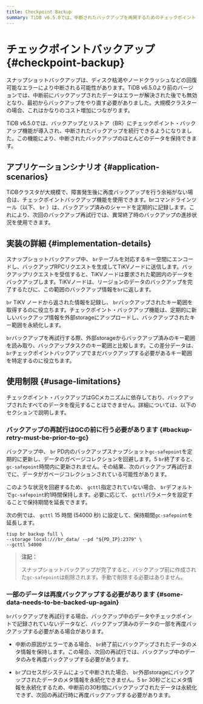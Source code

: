 ```yaml
---
title: Checkpoint Backup
summary: TiDB v6.5.0では、中断されたバックアップを再開するためのチェックポイント・バックアップ機能が導入され、最初からやり直す必要性が軽減されます。この機能はバックアップ済みのシャードを記録してバックアップを再開しますが、GCメカニズムに依存するため、一部のデータの再バックアップが必要になる場合があります。br`ツールは、データのガベージコレクションを回避するために定期的に`gc-safepoint`を更新し、必要に応じて保持期間を延長できます。
---
```


# チェックポイントバックアップ {#checkpoint-backup}

スナップショットバックアップは、ディスク枯渇やノードクラッシュなどの回復可能なエラーにより中断される可能性があります。TiDB v6.5.0より前のバージョンでは、中断前にバックアップされたデータはエラーが解決された後でも無効となり、最初からバックアップをやり直す必要がありました。大規模クラスターの場合、これはかなりのコスト増加につながります。

TiDB v6.5.0では、バックアップとリストア（BR）にチェックポイント・バックアップ機能が導入され、中断されたバックアップを続行できるようになりました。この機能により、中断されたバックアップのほとんどのデータを保持できます。

## アプリケーションシナリオ {#application-scenarios}

TiDBクラスタが大規模で、障害発生後に再度バックアップを行う余裕がない場合は、チェックポイントバックアップ機能を使用できます。brコマンドラインツール（以下、 `br` ）は、バックアップ済みのシャードを定期的に記録します。これにより、次回のバックアップ再試行では、異常終了時のバックアップの進捗状況を使用できます。

## 実装の詳細 {#implementation-details}

スナップショットバックアップ中、 `br`テーブルを対応するキー空間にエンコードし、バックアップRPCリクエストを生成してTiKVノードに送信します。バックアップリクエストを受信すると、TiKVノードは要求された範囲内のデータをバックアップします。TiKVノードは、リージョンのデータのバックアップを完了するたびに、この範囲のバックアップ情報を`br`に返します。

`br` TiKV ノードから返された情報を記録し、 `br`バックアップされたキー範囲を取得するのに役立ちます。チェックポイント・バックアップ機能は、定期的に新しいバックアップ情報を外部storageにアップロードし、バックアップされたキー範囲を永続化します。

`br`バックアップを再試行する際、外部storageからバックアップ済みのキー範囲を読み取り、バックアップタスクのキー範囲と比較します。この差分データは、 `br`チェックポイントバックアップでまだバックアップする必要があるキー範囲を特定するのに役立ちます。

## 使用制限 {#usage-limitations}

チェックポイント・バックアップはGCメカニズムに依存しており、バックアップされたすべてのデータを復元することはできません。詳細については、以下のセクションで説明します。

### バックアップの再試行はGCの前に行う必要があります {#backup-retry-must-be-prior-to-gc}

バックアップ中、 `br` PD内のバックアップスナップショット`gc-safepoint`を定期的に更新し、データのガベージコレクションを回避します。5 `br`終了すると、 `gc-safepoint`時間内に更新されません。その結果、次のバックアップ再試行までに、データがガベージコレクションされている可能性があります。

このような状況を回避するため、 `gcttl`指定されていない場合、 `br`デフォルトで`gc-safepoint`約1時間保持します。必要に応じて、 `gcttl`パラメータを設定することで保持期間を延長できます。

次の例では、 `gcttl` 15 時間 (54000 秒) に設定して、保持期間`gc-safepoint`を延長します。

```shell
tiup br backup full \
--storage local:///br_data/ --pd "${PD_IP}:2379" \
--gcttl 54000
```

> **注記：**
>
> スナップショットバックアップが完了すると、バックアップ前に作成された`gc-safepoint`は削除されます。手動で削除する必要はありません。

### 一部のデータは再度バックアップする必要があります {#some-data-needs-to-be-backed-up-again}

`br`バックアップを再試行する場合、バックアップ中のデータやチェックポイントで記録されていないデータなど、バックアップ済みのデータの一部を再度バックアップする必要がある場合があります。

-   中断の原因がエラーである場合、 `br`終了前にバックアップされたデータのメタ情報を保持します。この場合、次回の再試行では、バックアップ中のデータのみを再度バックアップする必要があります。

-   `br`プロセスがシステムによって中断された場合、 `br`外部storageにバックアップされたデータのメタ情報を永続化できません。5 `br` 30秒ごとにメタ情報を永続化するため、中断前の30秒間にバックアップされたデータは永続化できず、次回の再試行時に再度バックアップする必要があります。
